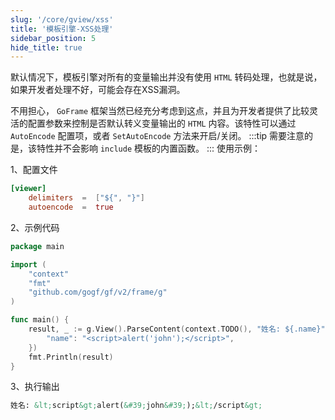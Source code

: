 ```yaml
---
slug: '/core/gview/xss'
title: '模板引擎-XSS处理'
sidebar_position: 5
hide_title: true
---
```


默认情况下，模板引擎对所有的变量输出并没有使用 `HTML` 转码处理，也就是说，如果开发者处理不好，可能会存在XSS漏洞。

不用担心， `GoFrame` 框架当然已经充分考虑到这点，并且为开发者提供了比较灵活的配置参数来控制是否默认转义变量输出的 `HTML` 内容。该特性可以通过 `AutoEncode` 配置项，或者 `SetAutoEncode` 方法来开启/关闭。
:::tip
需要注意的是，该特性并不会影响 `include` 模板的内置函数。
:::
使用示例：

1、配置文件

```toml
[viewer]
    delimiters  =  ["${", "}"]
    autoencode  =  true
```

2、示例代码

```go
package main

import (
    "context"
    "fmt"
    "github.com/gogf/gf/v2/frame/g"
)

func main() {
    result, _ := g.View().ParseContent(context.TODO(), "姓名: ${.name}", g.Map{
        "name": "<script>alert('john');</script>",
    })
    fmt.Println(result)
}
```

3、执行输出

```html
姓名: &lt;script&gt;alert(&#39;john&#39;);&lt;/script&gt;
```
